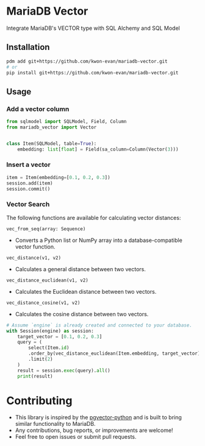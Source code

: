 # MariaDB Vector
Integrate MariaDB's VECTOR type with SQL Alchemy and SQL Model

## Installation
```bash
pdm add git+https://github.com/kwon-evan/mariadb-vector.git
# or
pip install git+https://github.com/kwon-evan/mariadb-vector.git
```

## Usage

### Add a vector column
```python
from sqlmodel import SQLModel, Field, Column
from mariadb_vector import Vector


class Item(SQLModel, table=True):
    embedding: list[float] = Field(sa_column=Column(Vector(3)))
```

### Insert a vector
```python
item = Item(embedding=[0.1, 0.2, 0.3])
session.add(item)
session.commit()
```

### Vector Search
The following functions are available for calculating vector distances:

`vec_from_seq(array: Sequence)`
- Converts a Python list or NumPy array into a database-compatible vector function.

`vec_distance(v1, v2)`
- Calculates a general distance between two vectors.

`vec_distance_euclidean(v1, v2)`
- Calculates the Euclidean distance between two vectors.

`vec_distance_cosine(v1, v2)`
- Calculates the cosine distance between two vectors.

```python
# Assume `engine` is already created and connected to your database.
with Session(engine) as session:
    target_vector = [0.1, 0.2, 0.3]
    query = (
        select(Item.id)
        .order_by(vec_distance_euclidean(Item.embedding, target_vector))
        .limit(2)
    )
    result = session.exec(query).all()
    print(result)
```

# Contributing
- This library is inspired by the [pgvector-python](https://github.com/pgvector/pgvector-python) and is built to bring similar functionality to MariaDB.
- Any contributions, bug reports, or improvements are welcome!
- Feel free to open issues or submit pull requests.
